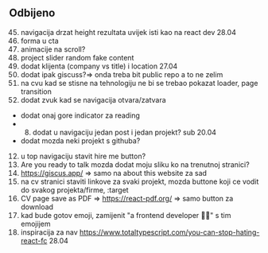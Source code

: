 ## Odbijeno

45. navigacija drzat height rezultata uvijek isti kao na react dev 28.04
46. forma u cta
47. animacije na scroll?
48. project slider random fake content
49. dodat klijenta (company vs title) i location 27.04
50. dodat ipak giscuss?=> onda treba bit public repo a to ne zelim
51. na cvu kad se stisne na tehnologiju ne bi se trebao pokazat loader, page transition
52. dodat zvuk kad se navigacija otvara/zatvara

- dodat onaj gore indicator za reading
- 8. dodat u navigaciju jedan post i jedan projekt? sub 20.04
- dodat mozda neki projekt s githuba?

12. u top navigaciju stavit hire me button?
13. Are you ready to talk mozda dodat moju sliku ko na trenutnoj stranici?
14. https://giscus.app/ => samo na about this website za sad
15. na cv stranici staviti linkove za svaki projekt, mozda buttone koji ce vodit do svakog projekta/firme, :target
16. CV page save as PDF => https://react-pdf.org/ => samo button za download
17. kad bude gotov emoji, zamijenit "a frontend developer 👩‍💻" s tim emojijem
18. inspiracija za nav https://www.totaltypescript.com/you-can-stop-hating-react-fc 28.04
